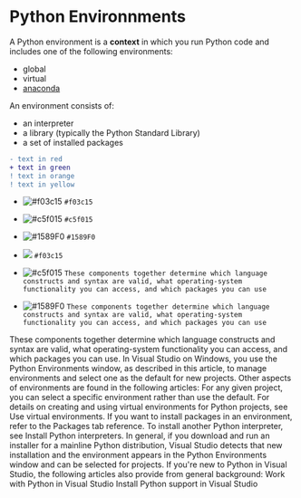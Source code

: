 # Python Environnments

A Python environment is a **context** in which you run Python code and includes one of the following environments:

- global
- virtual
- [anaconda](https://www.anaconda.com/)

An environment consists of:

- an interpreter
- a library (typically the Python Standard Library)
- a set of installed packages

```diff
- text in red
+ text in green
! text in orange
! text in yellow
```

- ![#f03c15](https://placehold.it/15/f03c15/000000?text=+) `#f03c15`
- ![#c5f015](https://placehold.it/15/c5f015/000000?text=+) `#c5f015`
- ![#1589F0](https://placehold.it/15/1589F0/000000?text=+) `#1589F0`

- ![](https://placehold.it/15/f03c15/000000?text=+) `#f03c15`
- ![#c5f015](https://placehold.it/15/c5f015/000000?text=+) `These components together determine which language constructs and syntax are valid, what operating-system functionality you can access, and which packages you can use`
- ![#1589F0](https://placehold.it/15/1589F0/000000?text=+) `These components together determine which language constructs and syntax are valid, what operating-system functionality you can access, and which packages you can use`

These components together determine which language constructs and syntax are valid, what operating-system functionality you can access, and which packages you can use.
In Visual Studio on Windows, you use the Python Environments window, as described in this article, to manage environments and select one as the default for new projects. Other aspects of environments are found in the following articles:
For any given project, you can select a specific environment rather than use the default.
For details on creating and using virtual environments for Python projects, see Use virtual environments.
If you want to install packages in an environment, refer to the Packages tab reference.
To install another Python interpreter, see Install Python interpreters. In general, if you download and run an installer for a mainline Python distribution, Visual Studio detects that new installation and the environment appears in the Python Environments window and can be selected for projects.
If you're new to Python in Visual Studio, the following articles also provide from general background:
Work with Python in Visual Studio
Install Python support in Visual Studio